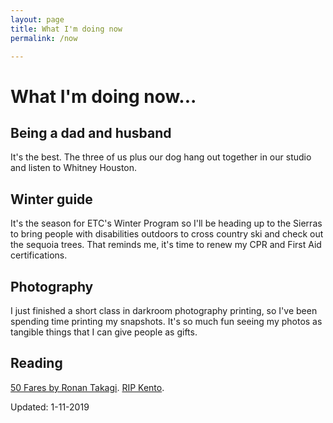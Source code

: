 ```yaml
---
layout: page
title: What I'm doing now
permalink: /now

---
```


# What I'm doing now...

## Being a dad and husband
It's the best. The three of us plus our dog hang out together in our studio and listen to Whitney Houston. 

## Winter guide
It's the season for ETC's Winter Program so I'll be heading up to the Sierras to bring people with disabilities outdoors to cross country ski and check out the sequoia trees.
That reminds me, it's time to renew my CPR and First Aid certifications.

## Photography
I just finished a short class in darkroom photography printing, so I've been spending time printing my snapshots.
It's so much fun seeing my photos as tangible things that I can give people as gifts.

## Reading
[50 Fares by Ronan Takagi](https://smile.amazon.com/Fifty-Fares-Ronan-Takagi/dp/1521989958/ref=tmm_pap_swatch_0?_encoding=UTF8&qid=&sr=). [RIP Kento](https://www.gofundme.com/kent-morizawa-fight-against-lymphoma).

Updated: 1-11-2019
